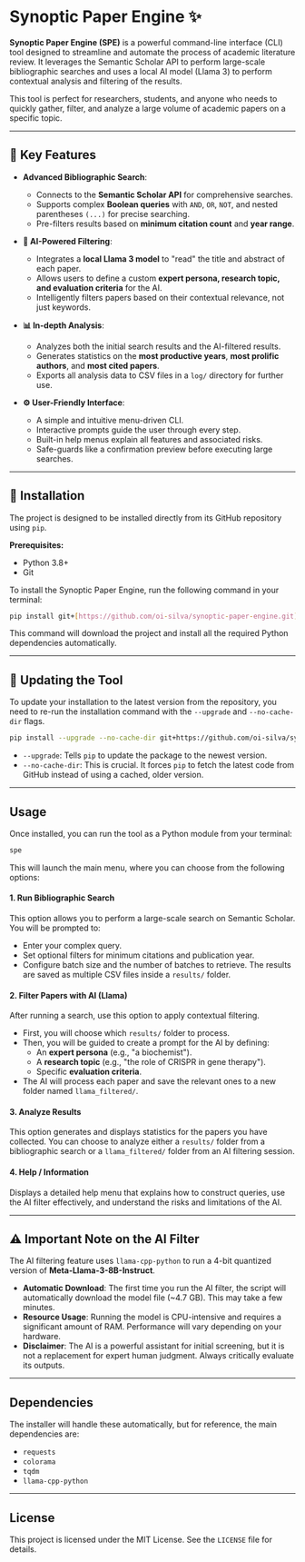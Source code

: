 # Synoptic Paper Engine ✨

**Synoptic Paper Engine (SPE)** is a powerful command-line interface (CLI) tool designed to streamline and automate the process of academic literature review. It leverages the Semantic Scholar API to perform large-scale bibliographic searches and uses a local AI model (Llama 3) to perform contextual analysis and filtering of the results.

This tool is perfect for researchers, students, and anyone who needs to quickly gather, filter, and analyze a large volume of academic papers on a specific topic.

---

## 🚀 Key Features

* **Advanced Bibliographic Search**:
    * Connects to the **Semantic Scholar API** for comprehensive searches.
    * Supports complex **Boolean queries** with `AND`, `OR`, `NOT`, and nested parentheses `(...)` for precise searching.
    * Pre-filters results based on **minimum citation count** and **year range**.

* **🤖 AI-Powered Filtering**:
    * Integrates a **local Llama 3 model** to "read" the title and abstract of each paper.
    * Allows users to define a custom **expert persona, research topic, and evaluation criteria** for the AI.
    * Intelligently filters papers based on their contextual relevance, not just keywords.

* **📊 In-depth Analysis**:
    * Analyzes both the initial search results and the AI-filtered results.
    * Generates statistics on the **most productive years**, **most prolific authors**, and **most cited papers**.
    * Exports all analysis data to CSV files in a `log/` directory for further use.

* **⚙️ User-Friendly Interface**:
    * A simple and intuitive menu-driven CLI.
    * Interactive prompts guide the user through every step.
    * Built-in help menus explain all features and associated risks.
    * Safe-guards like a confirmation preview before executing large searches.

---

## 🔧 Installation

The project is designed to be installed directly from its GitHub repository using `pip`.

**Prerequisites:**
* Python 3.8+
* Git

To install the Synoptic Paper Engine, run the following command in your terminal:

```bash
pip install git+[https://github.com/oi-silva/synoptic-paper-engine.git](https://github.com/oi-silva/synoptic-paper-engine.git)
```

This command will download the project and install all the required Python dependencies automatically.

---

## 🔄 Updating the Tool

To update your installation to the latest version from the repository, you need to re-run the installation command with the `--upgrade` and `--no-cache-dir` flags.

```bash
pip install --upgrade --no-cache-dir git+https://github.com/oi-silva/synoptic-paper-engine.git
```

* `--upgrade`: Tells `pip` to update the package to the newest version.
* `--no-cache-dir`: This is crucial. It forces `pip` to fetch the latest code from GitHub instead of using a cached, older version.

---

## Usage

Once installed, you can run the tool as a Python module from your terminal:

```bash
spe
```

This will launch the main menu, where you can choose from the following options:

#### 1. Run Bibliographic Search
This option allows you to perform a large-scale search on Semantic Scholar. You will be prompted to:
- Enter your complex query.
- Set optional filters for minimum citations and publication year.
- Configure batch size and the number of batches to retrieve.
The results are saved as multiple CSV files inside a `results/` folder.

#### 2. Filter Papers with AI (Llama)
After running a search, use this option to apply contextual filtering.
- First, you will choose which `results/` folder to process.
- Then, you will be guided to create a prompt for the AI by defining:
  - An **expert persona** (e.g., "a biochemist").
  - A **research topic** (e.g., "the role of CRISPR in gene therapy").
  - Specific **evaluation criteria**.
- The AI will process each paper and save the relevant ones to a new folder named `llama_filtered/`.

#### 3. Analyze Results
This option generates and displays statistics for the papers you have collected. You can choose to analyze either a `results/` folder from a bibliographic search or a `llama_filtered/` folder from an AI filtering session.

#### 4. Help / Information
Displays a detailed help menu that explains how to construct queries, use the AI filter effectively, and understand the risks and limitations of the AI.

---

## ⚠️ Important Note on the AI Filter

The AI filtering feature uses `llama-cpp-python` to run a 4-bit quantized version of **Meta-Llama-3-8B-Instruct**.

* **Automatic Download**: The first time you run the AI filter, the script will automatically download the model file (~4.7 GB). This may take a few minutes.
* **Resource Usage**: Running the model is CPU-intensive and requires a significant amount of RAM. Performance will vary depending on your hardware.
* **Disclaimer**: The AI is a powerful assistant for initial screening, but it is not a replacement for expert human judgment. Always critically evaluate its outputs.

---

## Dependencies

The installer will handle these automatically, but for reference, the main dependencies are:
* `requests`
* `colorama`
* `tqdm`
* `llama-cpp-python`

---

## License

This project is licensed under the MIT License. See the `LICENSE` file for details.
